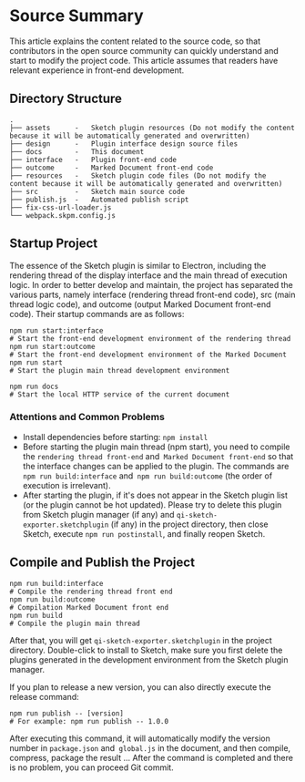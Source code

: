 # Source Summary

This article explains the content related to the source code, so that contributors in the open source community can quickly understand and start to modify the project code. This article assumes that readers have relevant experience in front-end development.

## Directory Structure

```
.
├── assets      -   Sketch plugin resources (Do not modify the content because it will be automatically generated and overwritten)
├── design      -   Plugin interface design source files
├── docs        -   This document
├── interface   -   Plugin front-end code
├── outcome     -   Marked Document front-end code
├── resources   -   Sketch plugin code files (Do not modify the content because it will be automatically generated and overwritten)
├── src         -   Sketch main source code
├── publish.js  -   Automated publish script
├── fix-css-url-loader.js
└── webpack.skpm.config.js
```

## Startup Project

The essence of the Sketch plugin is similar to Electron, including the rendering thread of the display interface and the main thread of execution logic. In order to better develop and maintain, the project has separated the various parts, namely interface (rendering thread front-end code), src (main thread logic code), and outcome (output Marked Document front-end code). Their startup commands are as follows:

```
npm run start:interface
# Start the front-end development environment of the rendering thread
npm run start:outcome
# Start the front-end development environment of the Marked Document
npm run start
# Start the plugin main thread development environment

npm run docs
# Start the local HTTP service of the current document
```

### Attentions and Common Problems

* Install dependencies before starting: `npm install`
* Before starting the plugin main thread (npm start), you need to compile the `rendering thread front-end` and` Marked Document front-end` so that the interface changes can be applied to the plugin. The commands are `npm run build:interface` and` npm run build:outcome` (the order of execution is irrelevant).
* After starting the plugin, if it's does not appear in the Sketch plugin list (or the plugin cannot be hot updated). Please try to delete this plugin from Sketch plugin manager (if any) and `qi-sketch-exporter.sketchplugin` (if any) in the project directory, then close Sketch, execute `npm run postinstall`, and finally reopen Sketch.

## Compile and Publish the Project

```
npm run build:interface
# Compile the rendering thread front end
npm run build:outcome
# Compilation Marked Document front end
npm run build
# Compile the plugin main thread
```

After that, you will get `qi-sketch-exporter.sketchplugin` in the project directory. Double-click to install to Sketch, make sure you first delete the plugins generated in the development environment from the Sketch plugin manager.

If you plan to release a new version, you can also directly execute the release command:

```
npm run publish -- [version]
# For example: npm run publish -- 1.0.0
```

After executing this command, it will automatically modify the version number in `package.json` and` global.js` in the document, and then compile, compress, package the result ... After the command is completed and there is no problem, you can proceed Git commit.